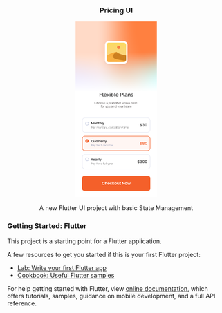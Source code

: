 <h3 align="center">Pricing UI</h3>
 
<p align="center">
    <a href="https://github.com/muhmmadafin/pricing_ui">
        <img src="Pricing.png" alt="Logo" width="187.5" height="406">
    </a>
</p>

<p align="center">
    A new Flutter UI project with basic State Management
</p>

### Getting Started: Flutter

This project is a starting point for a Flutter application.

A few resources to get you started if this is your first Flutter project:

- [Lab: Write your first Flutter app](https://flutter.dev/docs/get-started/codelab)
- [Cookbook: Useful Flutter samples](https://flutter.dev/docs/cookbook)

For help getting started with Flutter, view
[online documentation](https://flutter.dev/docs), which offers tutorials,
samples, guidance on mobile development, and a full API reference.
